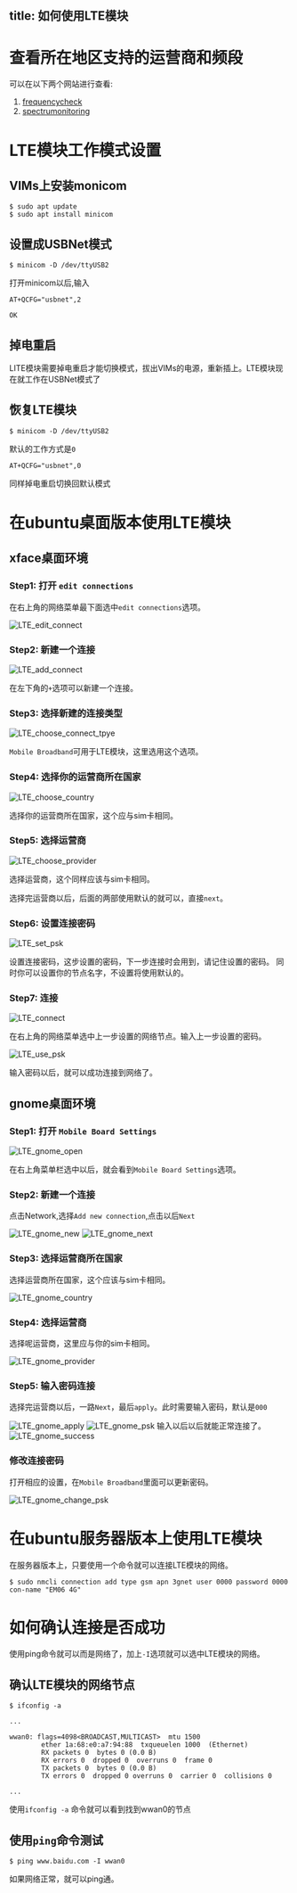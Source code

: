 title: 如何使用LTE模块
---

# 查看所在地区支持的运营商和频段

可以在以下两个网站进行查看:

1. [frequencycheck](https://www.frequencycheck.com/carriers)
2. [spectrumonitoring](https://www.spectrummonitoring.com/frequencies/)


# LTE模块工作模式设置

## VIMs上安装monicom

```shell
$ sudo apt update
$ sudo apt install minicom
```

## 设置成USBNet模式

```shell
$ minicom -D /dev/ttyUSB2
```

打开minicom以后,输入

```shell
AT+QCFG="usbnet",2

OK
```

## 掉电重启

LITE模块需要掉电重启才能切换模式，拔出VIMs的电源，重新插上。LTE模块现在就工作在USBNet模式了

## 恢复LTE模块

```shell
$ minicom -D /dev/ttyUSB2
```

默认的工作方式是`0`

```shell
AT+QCFG="usbnet",0
```

同样掉电重启切换回默认模式

# 在ubuntu桌面版本使用LTE模块

## xface桌面环境

### Step1: 打开 `edit connections`

在右上角的网络菜单最下面选中`edit connections`选项。

![LTE_edit_connect](/images/vim3/LTE_edit_connect.png)

### Step2: 新建一个连接

![LTE_add_connect](/images/vim3/LTE_add_connect.png)

在左下角的`+`选项可以新建一个连接。

### Step3: 选择新建的连接类型

![LTE_choose_connect_tpye](/images/vim3/LTE_choose_connect_tpye.png)

`Mobile Broadband`可用于LTE模块，这里选用这个选项。

### Step4: 选择你的运营商所在国家

![LTE_choose_country](/images/vim3/LTE_choose_country.png)

选择你的运营商所在国家，这个应与sim卡相同。

### Step5: 选择运营商

![LTE_choose_provider](/images/vim3/LTE_choose_provider.png)

选择运营商，这个同样应该与sim卡相同。

选择完运营商以后，后面的两部使用默认的就可以，直接`next`。

### Step6: 设置连接密码
![LTE_set_psk](/images/vim3/LTE_set_psk.png)

设置连接密码，这步设置的密码，下一步连接时会用到，请记住设置的密码。
同时你可以设置你的节点名字，不设置将使用默认的。

### Step7: 连接

![LTE_connect](/images/vim3/LTE_connect.png)

在右上角的网络菜单选中上一步设置的网络节点。输入上一步设置的密码。

![LTE_use_psk](/images/vim3/LTE_use_psk.png)

输入密码以后，就可以成功连接到网络了。

## gnome桌面环境

### Step1: 打开 `Mobile Board Settings`

![LTE_gnome_open](/images/vim3/LTE_gnome_open.png)


在右上角菜单栏选中以后，就会看到`Mobile Board Settings`选项。

### Step2: 新建一个连接

点击Network,选择`Add new connection`,点击以后`Next`

![LTE_gnome_new](/images/vim3/LTE_gnome_new.png)
![LTE_gnome_next](/images/vim3/LTE_gnome_next.png)

### Step3: 选择运营商所在国家

选择运营商所在国家，这个应该与sim卡相同。

![LTE_gnome_country](/images/vim3/LTE_gnome_country.png)
### Step4: 选择运营商

选择呢运营商，这里应与你的sim卡相同。

![LTE_gnome_provider](/images/vim3/LTE_gnome_provider.png)
### Step5: 输入密码连接

选择完运营商以后，一路`Next`，最后`apply`。此时需要输入密码，默认是`000`

![LTE_gnome_apply](/images/vim3/LTE_gnome_apply.png)
![LTE_gnome_psk](/images/vim3/LTE_gnome_psk.png)
输入以后以后就能正常连接了。
![LTE_gnome_success](/images/vim3/LTE_gnome_success.png)

### 修改连接密码

打开相应的设置，在`Mobile Broadband`里面可以更新密码。

![LTE_gnome_change_psk](/images/vim3/LTE_gnome_change_psk.png)




# 在ubuntu服务器版本上使用LTE模块

在服务器版本上，只要使用一个命令就可以连接LTE模块的网络。

```
$ sudo nmcli connection add type gsm apn 3gnet user 0000 password 0000 con-name "EM06 4G"

```

# 如何确认连接是否成功

使用ping命令就可以而是网络了，加上`-I`选项就可以选中LTE模块的网络。


## 确认LTE模块的网络节点
```
$ ifconfig -a

...

wwan0: flags=4098<BROADCAST,MULTICAST>  mtu 1500
        ether 1a:68:e0:a7:94:88  txqueuelen 1000  (Ethernet)
        RX packets 0  bytes 0 (0.0 B)
        RX errors 0  dropped 0  overruns 0  frame 0
        TX packets 0  bytes 0 (0.0 B)
        TX errors 0  dropped 0 overruns 0  carrier 0  collisions 0

...
```

使用`ifconfig -a` 命令就可以看到找到wwan0的节点


## 使用`ping`命令测试

```
$ ping www.baidu.com -I wwan0
```
如果网络正常，就可以ping通。

